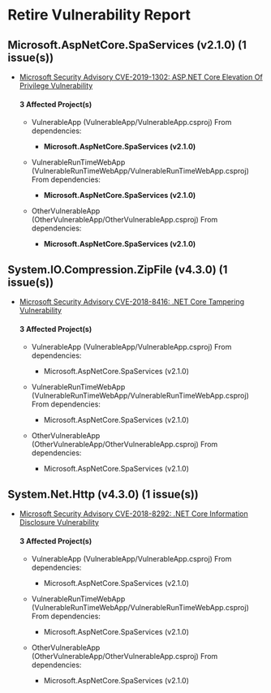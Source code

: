 # Retire Vulnerability Report

## Microsoft.AspNetCore.SpaServices (v2.1.0) (1 issue(s))

 * [Microsoft Security Advisory CVE-2019-1302: ASP.NET Core Elevation Of Privilege Vulnerability](https://github.com/aspnet/Announcements/issues/384)

    #### 3 Affected Project(s)
     * VulnerableApp (VulnerableApp/VulnerableApp.csproj)
       From dependencies:
       * **Microsoft.AspNetCore.SpaServices (v2.1.0)**

     * VulnerableRunTimeWebApp (VulnerableRunTimeWebApp/VulnerableRunTimeWebApp.csproj)
       From dependencies:
       * **Microsoft.AspNetCore.SpaServices (v2.1.0)**

     * OtherVulnerableApp (OtherVulnerableApp/OtherVulnerableApp.csproj)
       From dependencies:
       * **Microsoft.AspNetCore.SpaServices (v2.1.0)**


## System.IO.Compression.ZipFile (v4.3.0) (1 issue(s))

 * [Microsoft Security Advisory CVE-2018-8416: .NET Core Tampering Vulnerability](https://github.com/dotnet/announcements/issues/95)

    #### 3 Affected Project(s)
     * VulnerableApp (VulnerableApp/VulnerableApp.csproj)
       From dependencies:
       * Microsoft.AspNetCore.SpaServices (v2.1.0)

     * VulnerableRunTimeWebApp (VulnerableRunTimeWebApp/VulnerableRunTimeWebApp.csproj)
       From dependencies:
       * Microsoft.AspNetCore.SpaServices (v2.1.0)

     * OtherVulnerableApp (OtherVulnerableApp/OtherVulnerableApp.csproj)
       From dependencies:
       * Microsoft.AspNetCore.SpaServices (v2.1.0)


## System.Net.Http (v4.3.0) (1 issue(s))

 * [Microsoft Security Advisory CVE-2018-8292: .NET Core Information Disclosure Vulnerability](https://github.com/dotnet/announcements/issues/88)

    #### 3 Affected Project(s)
     * VulnerableApp (VulnerableApp/VulnerableApp.csproj)
       From dependencies:
       * Microsoft.AspNetCore.SpaServices (v2.1.0)

     * VulnerableRunTimeWebApp (VulnerableRunTimeWebApp/VulnerableRunTimeWebApp.csproj)
       From dependencies:
       * Microsoft.AspNetCore.SpaServices (v2.1.0)

     * OtherVulnerableApp (OtherVulnerableApp/OtherVulnerableApp.csproj)
       From dependencies:
       * Microsoft.AspNetCore.SpaServices (v2.1.0)


